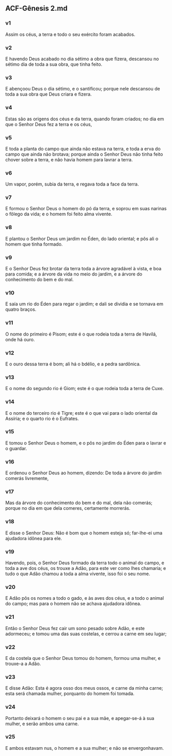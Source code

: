 ## ACF-Gênesis 2.md
### v1
 Assim os céus, a terra e todo o seu exército foram acabados.
### v2
 E havendo Deus acabado no dia sétimo a obra que fizera, descansou no sétimo dia de toda a sua obra, que tinha feito.
### v3
 E abençoou Deus o dia sétimo, e o santificou; porque nele descansou de toda a sua obra que Deus criara e fizera.
### v4
 Estas são as origens dos céus e da terra, quando foram criados; no dia em que o Senhor Deus fez a terra e os céus,
### v5
 E toda a planta do campo que ainda não estava na terra, e toda a erva do campo que ainda não brotava; porque ainda o Senhor Deus não tinha feito chover sobre a terra, e não havia homem para lavrar a terra.
### v6
 Um vapor, porém, subia da terra, e regava toda a face da terra.
### v7
 E formou o Senhor Deus o homem do pó da terra, e soprou em suas narinas o fôlego da vida; e o homem foi feito alma vivente.
### v8
 E plantou o Senhor Deus um jardim no Éden, do lado oriental; e pôs ali o homem que tinha formado.
### v9
 E o Senhor Deus fez brotar da terra toda a árvore agradável à vista, e boa para comida; e a árvore da vida no meio do jardim, e a árvore do conhecimento do bem e do mal.
### v10
 E saía um rio do Éden para regar o jardim; e dali se dividia e se tornava em quatro braços.
### v11
 O nome do primeiro é Pisom; este é o que rodeia toda a terra de Havilá, onde há ouro.
### v12
 E o ouro dessa terra é bom; ali há o bdélio, e a pedra sardônica.
### v13
 E o nome do segundo rio é Giom; este é o que rodeia toda a terra de Cuxe.
### v14
 E o nome do terceiro rio é Tigre; este é o que vai para o lado oriental da Assíria; e o quarto rio é o Eufrates.
### v15
 E tomou o Senhor Deus o homem, e o pôs no jardim do Éden para o lavrar e o guardar.
### v16
 E ordenou o Senhor Deus ao homem, dizendo: De toda a árvore do jardim comerás livremente,
### v17
 Mas da árvore do conhecimento do bem e do mal, dela não comerás; porque no dia em que dela comeres, certamente morrerás.
### v18
 E disse o Senhor Deus: Não é bom que o homem esteja só; far-lhe-ei uma ajudadora idônea para ele.
### v19
 Havendo, pois, o Senhor Deus formado da terra todo o animal do campo, e toda a ave dos céus, os trouxe a Adão, para este ver como lhes chamaria; e tudo o que Adão chamou a toda a alma vivente, isso foi o seu nome.
### v20
 E Adão pôs os nomes a todo o gado, e às aves dos céus, e a todo o animal do campo; mas para o homem não se achava ajudadora idônea.
### v21
 Então o Senhor Deus fez cair um sono pesado sobre Adão, e este adormeceu; e tomou uma das suas costelas, e cerrou a carne em seu lugar;
### v22
 E da costela que o Senhor Deus tomou do homem, formou uma mulher, e trouxe-a a Adão.
### v23
 E disse Adão: Esta é agora osso dos meus ossos, e carne da minha carne; esta será chamada mulher, porquanto do homem foi tomada.
### v24
 Portanto deixará o homem o seu pai e a sua mãe, e apegar-se-á à sua mulher, e serão ambos uma carne.
### v25
 E ambos estavam nus, o homem e a sua mulher; e não se envergonhavam.
